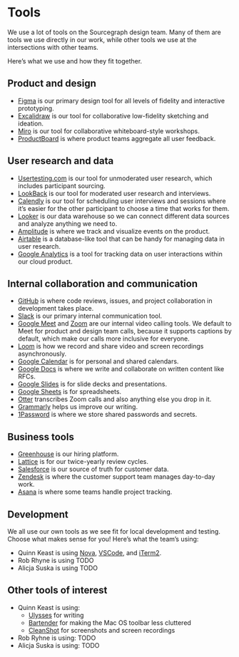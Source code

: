 # Tools

We use a lot of tools on the Sourcegraph design team. Many of them are tools we use directly in our work, while other tools we use at the intersections with other teams.

Here’s what we use and how they fit together.

## Product and design

- [Figma](https://figma.com) is our primary design tool for all levels of fidelity and interactive prototyping.
- [Excalidraw](https://plus.excalidraw.com) is our tool for collaborative low-fidelity sketching and ideation.
- [Miro](https://miro.com) is our tool for collaborative whiteboard-style workshops.
- [ProductBoard](https://sourcegraph.productboard.com) is where product teams aggregate all user feedback.

## User research and data
- [Usertesting.com](https://usertesting.com) is our tool for unmoderated user research, which includes participant sourcing.
- [LookBack](https://lookback.io) is our tool for moderated user research and interviews.
- [Calendly](https://calendly.com) is our tool for scheduling user interviews and sessions where it’s easier for the other participant to choose a time that works for them.
- [Looker](http://sourcegraph.looker.com) is our data warehouse so we can connect different data sources and analyze anything we need to.
- [Amplitude](https://analytics.amplitude.com/sourcegraph) is where we track and visualize events on the product.
- [Airtable](https://airtable.com) is a database-like tool that can be handy for managing data in user research.
- [Google Analytics](https://analytics.google.com) is a tool for tracking data on user interactions within our cloud product.

## Internal collaboration and communication

- [GitHub](https://github.com) is where code reviews, issues, and project collaboration in development takes place.
- [Slack](https://sourcegraph.slack.com) is our primary internal communication tool.
- [Google Meet](https://meet.google.com) and [Zoom](https://zoom.com) are our internal video calling tools. We default to Meet for product and design team calls, because it supports captions by default, which make our calls more inclusive for everyone.
- [Loom](https://loom.com) is how we record and share video and screen recordings asynchronously.
- [Google Calendar](https://calendar.google.com) is for personal and shared calendars.
- [Google Docs](https://docs.google.com) is where we write and collaborate on written content like RFCs.
- [Google Slides](https://slides.google.com) is for slide decks and presentations.
- [Google Sheets](https://sheets.google.com) is for spreadsheets.
- [Otter](https://otter.ai) transcribes Zoom calls and also anything else you drop in it.
- [Grammarly](https://grammarly.com) helps us improve our writing.
- [1Password](https://1password.com) is where we store shared passwords and secrets.

## Business tools

- [Greenhouse](https://app4.greenhouse.io) is our hiring platform.
- [Lattice](https://sourcegraph.latticehq.com) is for our twice-yearly review cycles.
- [Salesforce](https://salesforce.com) is our source of truth for customer data.
- [Zendesk](https://zendesk.com) is where the customer support team manages day-to-day work.
- [Asana](https://asana.com) is where some teams handle project tracking.

## Development

We all use our own tools as we see fit for local development and testing. Choose what makes sense for you! Here’s what the team’s using:

- Quinn Keast is using [Nova](https://nova.app), [VSCode](https://code.visualstudio.com), and [iTerm2](https://iterm2.com).
- Rob Rhyne is using TODO
- Alicja Suska is using TODO

## Other tools of interest

- Quinn Keast is using:
  - [Ulysses](https://ulysses.app) for writing
  - [Bartender](https://www.macbartender.com) for making the Mac OS toolbar less cluttered
  - [CleanShot](https://cleanshot.com) for screenshots and screen recordings
- Rob Ryhne is using: TODO
- Alicja Suska is using: TODO
